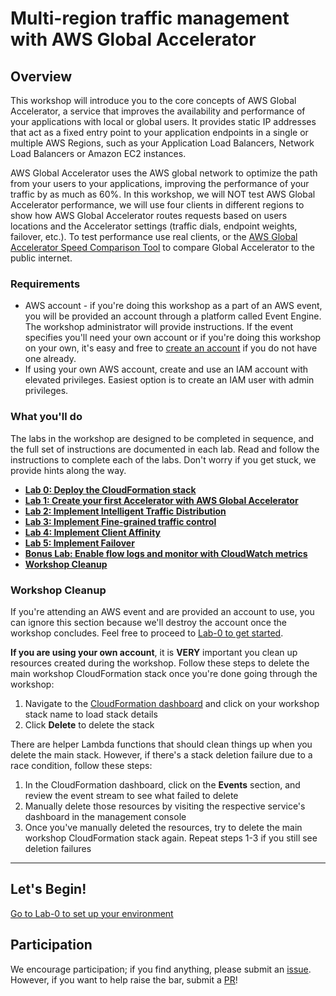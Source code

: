 # Multi-region traffic management with AWS Global Accelerator

## Overview

This workshop will introduce you to the core concepts of AWS Global Accelerator, a service that improves the availability and performance of your applications with local or global users. It provides static IP addresses that act as a fixed entry point to your application endpoints in a single or multiple AWS Regions, such as your Application Load Balancers, Network Load Balancers or Amazon EC2 instances.

AWS Global Accelerator uses the AWS global network to optimize the path from your users to your applications, improving the performance of your traffic by as much as 60%. In this workshop, we will NOT test AWS Global Accelerator performance, we will use four clients in different regions to show how AWS Global Accelerator routes requests based on users locations and the Accelerator settings (traffic dials, endpoint weights, failover, etc.). To test performance use real clients, or the [AWS Global Accelerator Speed Comparison Tool](https://speedtest.globalaccelerator.aws/#/) to compare Global Accelerator to the public internet.

### Requirements

* AWS account - if you're doing this workshop as a part of an AWS event, you will be provided an account through a platform called Event Engine. The workshop administrator will provide instructions. If the event specifies you'll need your own account or if you're doing this workshop on your own, it's easy and free to [create an account](https://aws.amazon.com/) if you do not have one already.
* If using your own AWS account, create and use an IAM account with elevated privileges. Easiest option is to create an IAM user with admin privileges.

### What you'll do

The labs in the workshop are designed to be completed in sequence, and the full set of instructions are documented in each lab. Read and follow the instructions to complete each of the labs. Don't worry if you get stuck, we provide hints along the way.

* **[Lab 0: Deploy the CloudFormation stack](lab-0-init)**
* **[Lab 1: Create your first Accelerator with AWS Global Accelerator](lab-1-create-aga)**
* **[Lab 2: Implement Intelligent Traffic Distribution](lab-2-traffic-distribution)**
* **[Lab 3: Implement Fine-grained traffic control](lab-3-fine-grained-control)**
* **[Lab 4: Implement Client Affinity](lab-4-client-affinity)**
* **[Lab 5: Implement Failover](lab-5-observability)**
* **[Bonus Lab: Enable flow logs and monitor with CloudWatch metrics](bonus-lab)**
* **[Workshop Cleanup](clean-up)**

### Workshop Cleanup

If you're attending an AWS event and are provided an account to use, you can ignore this section because we'll destroy the account once the workshop concludes. Feel free to proceed to [Lab-0 to get started](lab-0-init).

**If you are using your own account**, it is **VERY** important you clean up resources created during the workshop. Follow these steps to delete the main workshop CloudFormation stack once you're done going through the workshop:

1. Navigate to the [CloudFormation dashboard](https://console.aws.amazon.com/cloudformation/home#/stacks) and click on your workshop stack name to load stack details
2. Click **Delete** to delete the stack

There are helper Lambda functions that should clean things up when you delete the main stack. However, if there's a stack deletion failure due to a race condition, follow these steps:

1. In the CloudFormation dashboard, click on the **Events** section, and review the event stream to see what failed to delete
2. Manually delete those resources by visiting the respective service's dashboard in the management console
3. Once you've manually deleted the resources, try to delete the main workshop CloudFormation stack again. Repeat steps 1-3 if you still see deletion failures

* * *

## Let's Begin!

[Go to Lab-0 to set up your environment](lab-0-init)

## Participation

We encourage participation; if you find anything, please submit an [issue](https://github.com/aws-samples/aws-global-accelerator-workshop/issues). However, if you want to help raise the bar, submit a [PR](https://github.com/aws-samples/aws-global-accelerator-workshop/pulls)!

